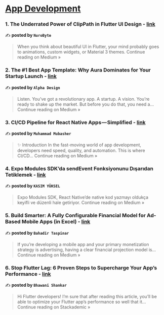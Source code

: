 
<h1><a href=https://medium.com/tag/mobile-app-development/recommended target="_blank" rel="noopener noreferrer">App Development</a></h1>
<h3>1. The Underrated Power of ClipPath in Flutter UI Design - <a href="https://nurobyte.medium.com/the-underrated-power-of-clippath-in-flutter-ui-design-f6a87b650a96?source=rss------mobile_app_development-5" target="_blank" rel="noopener noreferrer">link</a></h3>

✍️ **posted by `NuroByte`**

<blockquote>When you think about beautiful UI in Flutter, your mind probably goes to animations, custom widgets, or Material 3 themes.
Continue reading on Medium »</blockquote>

<h3>2. The #1 Best App Template: Why Aura Dominates for Your Startup Launch - <a href="https://medium.com/@alphadesign/the-1-best-app-template-why-aura-dominates-for-your-startup-launch-2789b5c58a77?source=rss------mobile_app_development-5" target="_blank" rel="noopener noreferrer">link</a></h3>

✍️ **posted by `Alpha Design`**

<blockquote>Listen. You’ve got a revolutionary app. A startup. A vision. You’re ready to shake up the market. But before you do that, you need a…
Continue reading on Medium »</blockquote>

<h3>3.  CI/CD Pipeline for React Native Apps — Simplified - <a href="https://medium.com/@sp23-bcs-092/ci-cd-pipeline-for-react-native-apps-simplified-af5aab2d66a9?source=rss------mobile_app_development-5" target="_blank" rel="noopener noreferrer">link</a></h3>

✍️ **posted by `Muhammad Mubasher`**

<blockquote>✨ Introduction
In the fast-moving world of app development, developers need speed, quality, and automation. This is where CI/CD…
Continue reading on Medium »</blockquote>

<h3>4.  Expo Modules SDK’da sendEvent Fonksiyonunu Dışarıdan Tetiklemek - <a href="https://medium.com/@kasimyuksel/expo-modules-sdkda-sendevent-fonksiyonunu-d%C4%B1%C5%9Far%C4%B1dan-tetiklemek-555fa26ec4d8?source=rss------mobile_app_development-5" target="_blank" rel="noopener noreferrer">link</a></h3>

✍️ **posted by `KASIM YÜKSEL`**

<blockquote>Expo Modules SDK, React Native’de native kod yazmayı oldukça keyifli ve düzenli hale getiriyor.
Continue reading on Medium »</blockquote>

<h3>5. Build Smarter: A Fully Configurable Financial Model for Ad-Based Mobile Apps (in Excel) - <a href="https://medium.com/@bahadirtaspinar/build-smarter-a-fully-configurable-financial-model-for-ad-based-mobile-apps-in-excel-e87df5e0b019?source=rss------mobile_app_development-5" target="_blank" rel="noopener noreferrer">link</a></h3>

✍️ **posted by `Bahadir Taspinar`**

<blockquote>If you’re developing a mobile app and your primary monetization strategy is advertising, having a clear financial projection model is…
Continue reading on Medium »</blockquote>

<h3>6. Stop Flutter Lag: 6 Proven Steps to Supercharge Your App’s Performance - <a href="https://blog.stackademic.com/stop-flutter-lag-6-proven-steps-to-supercharge-your-apps-performance-1c0b3da0626b?source=rss------mobile_app_development-5" target="_blank" rel="noopener noreferrer">link</a></h3>

✍️ **posted by `Bhawani Shankar`**

<blockquote>Hi Flutter developers! I’m sure that after reading this article, you’ll be able to optimize your Flutter app’s performance so well that it…
Continue reading on Stackademic »</blockquote>

